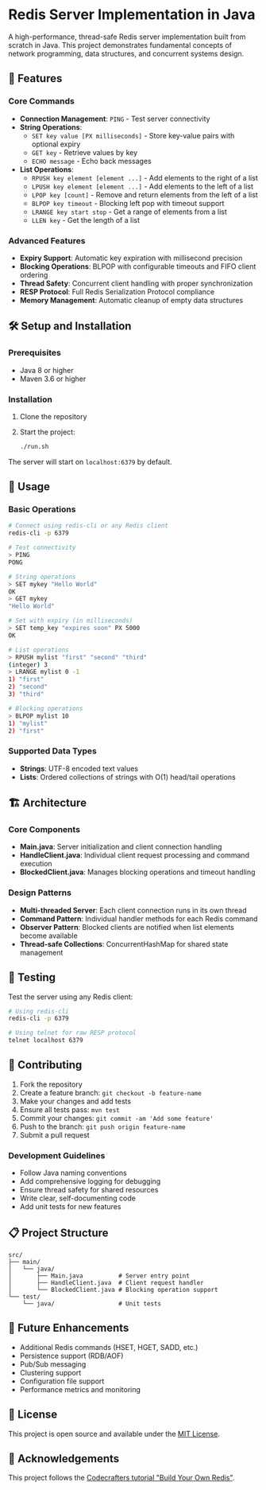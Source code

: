 # Redis Server Implementation in Java

A high-performance, thread-safe Redis server implementation built from scratch in Java. This project demonstrates fundamental concepts of network programming, data structures, and concurrent systems design.

## 🚀 Features

### Core Commands
- **Connection Management**: `PING` - Test server connectivity
- **String Operations**: 
  - `SET key value [PX milliseconds]` - Store key-value pairs with optional expiry
  - `GET key` - Retrieve values by key
  - `ECHO message` - Echo back messages
- **List Operations**:
  - `RPUSH key element [element ...]` - Add elements to the right of a list
  - `LPUSH key element [element ...]` - Add elements to the left of a list
  - `LPOP key [count]` - Remove and return elements from the left of a list
  - `BLPOP key timeout` - Blocking left pop with timeout support
  - `LRANGE key start stop` - Get a range of elements from a list
  - `LLEN key` - Get the length of a list

### Advanced Features
- **Expiry Support**: Automatic key expiration with millisecond precision
- **Blocking Operations**: BLPOP with configurable timeouts and FIFO client ordering
- **Thread Safety**: Concurrent client handling with proper synchronization
- **RESP Protocol**: Full Redis Serialization Protocol compliance
- **Memory Management**: Automatic cleanup of empty data structures

## 🛠️ Setup and Installation

### Prerequisites
- Java 8 or higher
- Maven 3.6 or higher

### Installation
1. Clone the repository

2. Start the project:
   ```bash
   ./run.sh
   ```


The server will start on `localhost:6379` by default.

## 📖 Usage

### Basic Operations
```bash
# Connect using redis-cli or any Redis client
redis-cli -p 6379

# Test connectivity
> PING
PONG

# String operations
> SET mykey "Hello World"
OK
> GET mykey
"Hello World"

# Set with expiry (in milliseconds)
> SET temp_key "expires soon" PX 5000
OK

# List operations
> RPUSH mylist "first" "second" "third"
(integer) 3
> LRANGE mylist 0 -1
1) "first"
2) "second"
3) "third"

# Blocking operations
> BLPOP mylist 10
1) "mylist"
2) "first"
```

### Supported Data Types
- **Strings**: UTF-8 encoded text values
- **Lists**: Ordered collections of strings with O(1) head/tail operations

## 🏗️ Architecture

### Core Components
- **Main.java**: Server initialization and client connection handling
- **HandleClient.java**: Individual client request processing and command execution
- **BlockedClient.java**: Manages blocking operations and timeout handling

### Design Patterns
- **Multi-threaded Server**: Each client connection runs in its own thread
- **Command Pattern**: Individual handler methods for each Redis command
- **Observer Pattern**: Blocked clients are notified when list elements become available
- **Thread-safe Collections**: ConcurrentHashMap for shared state management

## 🧪 Testing

Test the server using any Redis client:
```bash
# Using redis-cli
redis-cli -p 6379

# Using telnet for raw RESP protocol
telnet localhost 6379
```

## 🤝 Contributing

1. Fork the repository
2. Create a feature branch: `git checkout -b feature-name`
3. Make your changes and add tests
4. Ensure all tests pass: `mvn test`
5. Commit your changes: `git commit -am 'Add some feature'`
6. Push to the branch: `git push origin feature-name`
7. Submit a pull request

### Development Guidelines
- Follow Java naming conventions
- Add comprehensive logging for debugging
- Ensure thread safety for shared resources
- Write clear, self-documenting code
- Add unit tests for new features

## 📋 Project Structure
```
src/
├── main/
│   └── java/
│       ├── Main.java          # Server entry point
│       ├── HandleClient.java  # Client request handler
│       └── BlockedClient.java # Blocking operation support
└── test/
    └── java/                  # Unit tests
```

## 🔮 Future Enhancements
- Additional Redis commands (HSET, HGET, SADD, etc.)
- Persistence support (RDB/AOF)
- Pub/Sub messaging
- Clustering support
- Configuration file support
- Performance metrics and monitoring

## 📄 License

This project is open source and available under the [MIT License](LICENSE).

## 🙏 Acknowledgements

This project follows the [Codecrafters tutorial "Build Your Own Redis"](https://codecrafters.io/challenges/redis).
